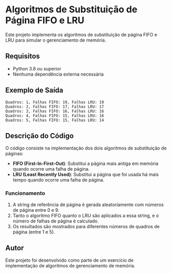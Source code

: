 
# Algoritmos de Substituição de Página FIFO e LRU

Este projeto implementa os algoritmos de substituição de página FIFO e LRU para simular o gerenciamento de memória.

## Requisitos
- Python 3.8 ou superior
- Nenhuma dependência externa necessária

## Exemplo de Saída
```
Quadros: 1, Falhas FIFO: 19, Falhas LRU: 19
Quadros: 2, Falhas FIFO: 17, Falhas LRU: 17
Quadros: 3, Falhas FIFO: 16, Falhas LRU: 16
Quadros: 4, Falhas FIFO: 15, Falhas LRU: 16
Quadros: 5, Falhas FIFO: 15, Falhas LRU: 14
```

## Descrição do Código
O código consiste na implementação dos dois algoritmos de substituição de páginas:

- **FIFO (First-In-First-Out)**: Substitui a página mais antiga em memória quando ocorre uma falha de página.
- **LRU (Least Recently Used)**: Substitui a página que foi usada há mais tempo quando ocorre uma falha de página.

### Funcionamento
1. A string de referência de página é gerada aleatoriamente com números de página entre 0 e 9.
2. Tanto o algoritmo FIFO quanto o LRU são aplicados a essa string, e o número de falhas de página é calculado.
3. Os resultados são mostrados para diferentes números de quadros de página (entre 1 e 5).

## Autor
Este projeto foi desenvolvido como parte de um exercício de implementação de algoritmos de gerenciamento de memória.
